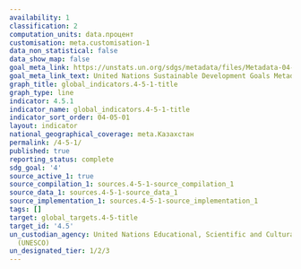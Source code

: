 ```yaml
---
availability: 1
classification: 2
computation_units: data.процент
customisation: meta.customisation-1
data_non_statistical: false
data_show_map: false
goal_meta_link: https://unstats.un.org/sdgs/metadata/files/Metadata-04-05-01.pdf
goal_meta_link_text: United Nations Sustainable Development Goals Metadata (pdf 210kB)
graph_title: global_indicators.4-5-1-title
graph_type: line
indicator: 4.5.1
indicator_name: global_indicators.4-5-1-title
indicator_sort_order: 04-05-01
layout: indicator
national_geographical_coverage: meta.Казахстан
permalink: /4-5-1/
published: true
reporting_status: complete
sdg_goal: '4'
source_active_1: true
source_compilation_1: sources.4-5-1-source_compilation_1
source_data_1: sources.4-5-1-source_data_1
source_implementation_1: sources.4-5-1-source_implementation_1
tags: []
target: global_targets.4-5-title
target_id: '4.5'
un_custodian_agency: United Nations Educational, Scientific and Cultural Organization
  (UNESCO)
un_designated_tier: 1/2/3
---
```

